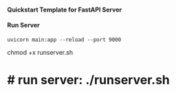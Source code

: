 #### Quickstart Template for FastAPI Server

#### Run Server

`uvicorn main:app --reload --port 9000`

chmod +x runserver.sh

# # run server: ./runserver.sh
